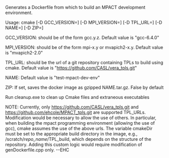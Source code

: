 Generates a Dockerfile from which to build an MPACT development environment.

Usage: cmake [-D GCC_VERSION=] [-D MPI_VERSION=] [-D TPL_URL=] [-D NAME=] [-D ZIP=]

GCC_VERSION: should be of the form gcc.y.z. Default value is "gcc-6.4.0"

MPI_VERSION: should be of the form mpi-x.y or mvapich2-x.y. Default value is "mvapich2-2.0"

TPL_URL: should be the url of a git repository containing TPLs to build using cmake. Default value is "https://github.com/CASL/vera_tpls.git"

NAME: Default value is "test-mpact-dev-env"

ZIP: If set, saves the docker image as gzipped NAME.tar.gz. False by default

Run cleanup.exe to clean up Cmake files and extraneous executables

NOTE: Currently, only https://github.com/CASL/vera_tpls.git and https://github.com/ehcole/MPACT_tpls.git are supported TPL_URLs. Modification would be necessary to allow the use of others. In particular, when building the mpact programming environment (allowing the use of gcc), cmake assumes the use of the above urls. The variable cmakeDir must be set to the appropriate build directory in the image, e.g., /scratch/*repo_name*/TPL_build, which depends on the structure of the repository. Adding this custom logic would require modification of genDockerfile.cpp only. --EHC
